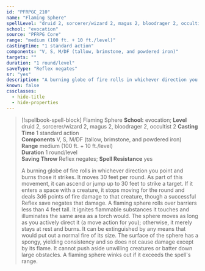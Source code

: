 ```yaml
---
id: "PFRPGC_210"
name: "Flaming Sphere"
spellLevel: "druid 2, sorcerer/wizard 2, magus 2, bloodrager 2, occultist 2"
school: "evocation"
source: "PFRPG Core"
range: "medium (100 ft. + 10 ft./level)"
castingTime: "1 standard action"
components: "V, S, M/DF (tallow, brimstone, and powdered iron)"
targets: ""
duration: "1 round/level"
saveType: "Reflex negates"
sr: "yes"
description: "A burning globe of fire rolls in whichever direction you point and burns those it strikes. It moves 30 feet per round. As part of this movement, it can ascend or jump up to 30 feet to strike a target. If it enters a space with a creature, it stops moving for the round and deals 3d6 points of fire damage to that creature, though a successful Reflex save negates that damage. A flaming sphere rolls over barriers less than 4 feet tall. It ignites flammable substances it touches and illuminates the same area as a torch would.  The sphere moves as long as you actively direct it (a move action for you); otherwise, it merely stays at rest and burns. It can be extinguished by any means that would put out a normal fire of its size. The surface of the sphere has a spongy, yielding consistency and so does not cause damage except by its flame. It cannot push aside unwilling creatures or batter down large obstacles. A flaming sphere winks out if it exceeds the spell's range."
known: false
cssclasses:
  - hide-title
  - hide-properties
---
```


> [!spellbook-spell-block] Flaming Sphere
> **School:** evocation; **Level** druid 2, sorcerer/wizard 2, magus 2, bloodrager 2, occultist 2
> **Casting Time** 1 standard action  
> **Components** V, S, M/DF (tallow, brimstone, and powdered iron)  
> **Range** medium (100 ft. + 10 ft./level)  
> **Duration** 1 round/level  
> **Saving Throw** Reflex negates; **Spell Resistance** yes
> 
> A burning globe of fire rolls in whichever direction you point and burns those it strikes. It moves 30 feet per round. As part of this movement, it can ascend or jump up to 30 feet to strike a target. If it enters a space with a creature, it stops moving for the round and deals 3d6 points of fire damage to that creature, though a successful Reflex save negates that damage. A flaming sphere rolls over barriers less than 4 feet tall. It ignites flammable substances it touches and illuminates the same area as a torch would.  The sphere moves as long as you actively direct it (a move action for you); otherwise, it merely stays at rest and burns. It can be extinguished by any means that would put out a normal fire of its size. The surface of the sphere has a spongy, yielding consistency and so does not cause damage except by its flame. It cannot push aside unwilling creatures or batter down large obstacles. A flaming sphere winks out if it exceeds the spell's range.